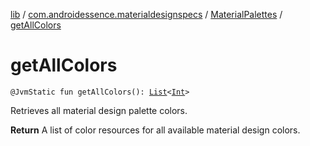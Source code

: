[lib](../../index.md) / [com.androidessence.materialdesignspecs](../index.md) / [MaterialPalettes](index.md) / [getAllColors](./get-all-colors.md)

# getAllColors

`@JvmStatic fun getAllColors(): `[`List`](https://kotlinlang.org/api/latest/jvm/stdlib/kotlin.collections/-list/index.html)`<`[`Int`](https://kotlinlang.org/api/latest/jvm/stdlib/kotlin/-int/index.html)`>`

Retrieves all material design palette colors.

**Return**
A list of color resources for all available material design colors.

